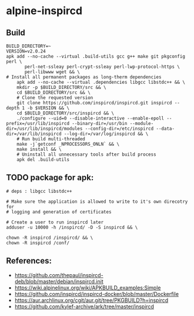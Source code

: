 # alpine-inspircd

## Build

```
BUILD_DIRECTORY=~
VERSION=v2.0.24
apk add --no-cache --virtual .build-utils gcc g++ make git pkgconfig perl \
       perl-net-ssleay perl-crypt-ssleay perl-lwp-protocol-https \
       perl-libwww wget && \
# Install all permanent packages as long-therm dependencies
    apk add --no-cache --virtual .dependencies libgcc libstdc++ && \
    mkdir -p $BUILD_DIRECTORY/src && \
    cd $BUILD_DIRECTORY/src && \
    # Clone the requested version
    git clone https://github.com/inspircd/inspircd.git inspircd --depth 1 -b $VERSION && \
    cd $BUILD_DIRECTORY/src/inspircd && \
    ./configure --uid=0 --disable-interactive --enable-epoll --prefix=/usr/lib/inspircd --binary-dir=/usr/bin --module-dir=/usr/lib/inspircd/modules --config-dir=/etc/inspircd --data-dir=/var/lib/inspircd --log-dir=/var/log/inspircd && \
    # Run build multi-threaded
    make -j`getconf _NPROCESSORS_ONLN` && \
    make install && \
    # Uninstall all unnecessary tools after build process
    apk del .build-utils
```

## TODO package for apk:
```
# deps : libgcc libstdc++

# Make sure the application is allowed to write to it's own direcotry for
# logging and generation of certificates

# Create a user to run inspircd later
adduser -u 10000 -h /inspircd/ -D -S inspircd && \

chown -R inspircd /inspircd/ && \
chown -R inspircd /conf/
```

## References:
 * https://github.com/thepaul/inspircd-deb/blob/master/debian/inspircd.init
 * https://wiki.alpinelinux.org/wiki/APKBUILD_examples:Simple
 * https://github.com/inspircd/inspircd-docker/blob/master/Dockerfile
 * https://aur.archlinux.org/cgit/aur.git/tree/PKGBUILD?h=inspircd
 * https://github.com/kylef-archive/ark/tree/master/inspircd